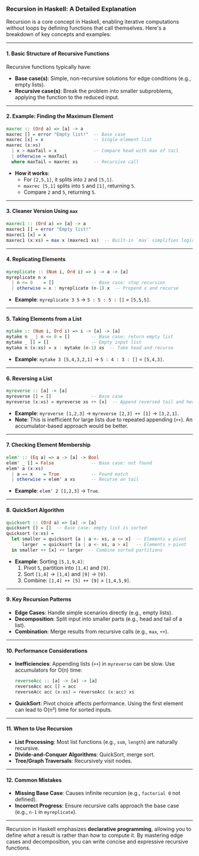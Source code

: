### **Recursion in Haskell: A Detailed Explanation**

Recursion is a core concept in Haskell, enabling iterative computations without loops by defining functions that call themselves. Here's a breakdown of key concepts and examples:

---

#### **1. Basic Structure of Recursive Functions**
Recursive functions typically have:
- **Base case(s)**: Simple, non-recursive solutions for edge conditions (e.g., empty lists).
- **Recursive case(s)**: Break the problem into smaller subproblems, applying the function to the reduced input.

---

#### **2. Example: Finding the Maximum Element**
```haskell
maxrec :: (Ord a) => [a] -> a
maxrec [] = error "Empty list!"  -- Base case
maxrec [x] = x                   -- Single-element list
maxrec (x:xs)
  | x > maxTail = x              -- Compare head with max of tail
  | otherwise = maxTail
  where maxTail = maxrec xs      -- Recursive call
```
- **How it works**:
  - For `[2,5,1]`, it splits into `2` and `[5,1]`.
  - `maxrec [5,1]` splits into `5` and `[1]`, returning `5`.
  - Compare `2` and `5`, returning `5`.

---

#### **3. Cleaner Version Using `max`**
```haskell
maxrec1 :: (Ord a) => [a] -> a
maxrec1 [] = error "Empty list!"
maxrec1 [x] = x
maxrec1 (x:xs) = max x (maxrec1 xs)  -- Built-in `max` simplifies logic
```

---

#### **4. Replicating Elements**
```haskell
myreplicate :: (Num i, Ord i) => i -> a -> [a]
myreplicate n x
  | n <= 0    = []              -- Base case: stop recursion
  | otherwise = x : myreplicate (n-1) x  -- Prepend x and recurse
```
- **Example**: `myreplicate 3 5` → `5 : 5 : 5 : []` = `[5,5,5]`.

---

#### **5. Taking Elements from a List**
```haskell
mytake :: (Num i, Ord i) => i -> [a] -> [a]
mytake n _ | n <= 0 = []        -- Base case: return empty list
mytake _ [] = []                -- Empty input list
mytake n (x:xs) = x : mytake (n-1) xs  -- Take head and recurse
```
- **Example**: `mytake 3 [5,4,3,2,1]` → `5 : 4 : 3 : []` = `[5,4,3]`.

---

#### **6. Reversing a List**
```haskell
myreverse :: [a] -> [a]
myreverse [] = []               -- Base case
myreverse (x:xs) = myreverse xs ++ [x]  -- Append reversed tail and head
```
- **Example**: `myreverse [1,2,3]` → `myreverse [2,3] ++ [1]` → `[3,2,1]`.
- **Note**: This is inefficient for large lists due to repeated appending (`++`). An accumulator-based approach would be better.

---

#### **7. Checking Element Membership**
```haskell
elem' :: (Eq a) => a -> [a] -> Bool
elem' _ [] = False              -- Base case: not found
elem' a (x:xs)
  | a == x    = True            -- Found match
  | otherwise = elem' a xs      -- Recurse on tail
```
- **Example**: `elem' 2 [1,2,3]` → `True`.

---

#### **8. QuickSort Algorithm**
```haskell
quicksort :: (Ord a) => [a] -> [a]
quicksort [] = []  -- Base case: empty list is sorted
quicksort (x:xs) =
  let smaller = quicksort [a | a <- xs, a <= x]  -- Elements ≤ pivot
      larger  = quicksort [a | a <- xs, a > x]   -- Elements > pivot
  in smaller ++ [x] ++ larger  -- Combine sorted partitions
```
- **Example**: Sorting `[5,1,9,4]`:
  1. Pivot `5`, partition into `[1,4]` and `[9]`.
  2. Sort `[1,4]` → `[1,4]` and `[9]` → `[9]`.
  3. Combine: `[1,4] ++ [5] ++ [9]` = `[1,4,5,9]`.

---

#### **9. Key Recursion Patterns**
- **Edge Cases**: Handle simple scenarios directly (e.g., empty lists).
- **Decomposition**: Split input into smaller parts (e.g., head and tail of a list).
- **Combination**: Merge results from recursive calls (e.g., `max`, `++`).

---

#### **10. Performance Considerations**
- **Inefficiencies**: Appending lists (`++`) in `myreverse` can be slow. Use accumulators for O(n) time:
  ```haskell
  reverseAcc :: [a] -> [a] -> [a]
  reverseAcc acc [] = acc
  reverseAcc acc (x:xs) = reverseAcc (x:acc) xs
  ```
- **QuickSort**: Pivot choice affects performance. Using the first element can lead to O(n²) time for sorted inputs.

---

#### **11. When to Use Recursion**
- **List Processing**: Most list functions (e.g., `sum`, `length`) are naturally recursive.
- **Divide-and-Conquer Algorithms**: QuickSort, merge sort.
- **Tree/Graph Traversals**: Recursively visit nodes.

---

#### **12. Common Mistakes**
- **Missing Base Case**: Causes infinite recursion (e.g., `factorial 0` not defined).
- **Incorrect Progress**: Ensure recursive calls approach the base case (e.g., `n-1` in `myreplicate`).

---

Recursion in Haskell emphasizes **declarative programming**, allowing you to define *what* a result is rather than *how* to compute it. By mastering edge cases and decomposition, you can write concise and expressive recursive functions.
